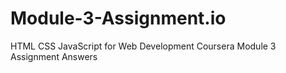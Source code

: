 # Module-3-Assignment.io
HTML CSS JavaScript for Web Development Coursera Module 3 Assignment Answers
